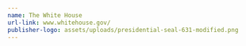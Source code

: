 ```yaml
---
name: The White House
url-link: www.whitehouse.gov/
publisher-logo: assets/uploads/presidential-seal-631-modified.png
---
```

